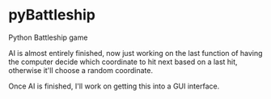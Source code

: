 pyBattleship
============

Python Battleship game

AI is almost entirely finished, now just working on the last function of having the computer decide which coordinate to hit next based on a last hit, otherwise it'll choose a random coordinate.

Once AI is finished, I'll work on getting this into a GUI interface.
